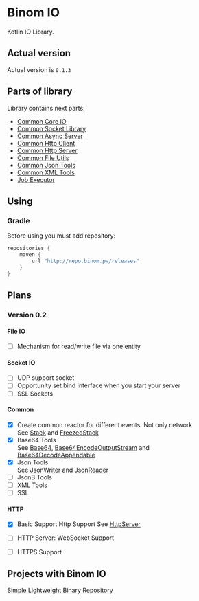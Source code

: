 # Binom IO
Kotlin IO Library.<br>

## Actual version
Actual version is `0.1.3`

## Parts of library
Library contains next parts:<br>
* [Common Core IO](core)
* [Common Socket Library](socket)
* [Common Async Server](server)
* [Common Http Client](httpClient)
* [Common Http Server](httpServer)
* [Common File Utils](file)
* [Common Json Tools](json)
* [Common XML Tools](xml)
* [Job Executor](job)

## Using
### Gradle
Before using you must add repository:
```groovy
repositories {
    maven {
        url "http://repo.binom.pw/releases"
    }
}
```

## Plans
### Version 0.2
#### File IO
- [ ] Mechanism for read/write file via one entity

#### Socket IO
- [ ] UDP support socket
- [ ] Opportunity set bind interface when you start your server
- [ ] SSL Sockets

#### Common
- [x] Create common reactor for different events. Not only network<br>
See [Stack](core/src/commonMain/kotlin/pw/binom/Stack.kt) and [FreezedStack](core/src/commonMain/kotlin/pw/binom/FreezedStack.kt)
- [x] Base64 Tools<br>
See [Base64](core/src/commonMain/kotlin/pw/binom/Base64.kt), [Base64EncodeOutputStream](core/src/commonMain/kotlin/pw/binom/Base64EncodeOutputStream.kt) and [Base64DecodeAppendable](core/src/commonMain/kotlin/pw/binom/Base64DecodeAppendable.kt)
- [x] Json Tools <br>
See [JsonWriter](json/src/commonMain/kotlin/pw/binom/json/JsonWriter.kt) and [JsonReader](json/src/commonMain/kotlin/pw/binom/json/JsonReader.kt)
- [ ] JsonB Tools
- [ ] XML Tools
- [ ] SSL

#### HTTP
- [x] Basic Support Http Support
See [HttpServer](httpServer/src/commonMain/kotlin/pw/binom/io/httpServer/HttpServer.kt)
- [ ] HTTP Server: WebSocket Support
- [ ] HTTPS Support



## Projects with Binom IO
[Simple Lightweight Binary Repository](https://github.com/caffeine-mgn/repository)